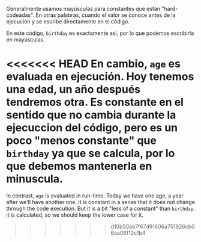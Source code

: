 Generalmente usamos mayúsculas para constantes que están "hard-codeadas". En otras palabras, cuando el valor se conoce antes de la ejecución y se escribe directamente en el código.

En este código, `birthday` es exactamente así, por lo que podemos escribirla en mayúsculas.

<<<<<<< HEAD
En cambio, `age` es evaluada en ejecución. Hoy tenemos una edad, un año después tendremos otra. Es constante en el sentido que no cambia durante la ejecuccion del código, pero es un poco "menos constante" que `birthday` ya que se calcula, por lo que debemos mantenerla en minuscula.
=======
In contrast, `age` is evaluated in run-time. Today we have one age, a year after we'll have another one. It is constant in a sense that it does not change through the code execution. But it is a bit "less of a constant" than `birthday`: it is calculated, so we should keep the lower case for it.
>>>>>>> d10b50ae7f67d91606a751926cb06aa06f10c1b4
